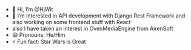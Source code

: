 - 👋 Hi, I’m @HjWit
- 👀 I’m interested in API development with Django Rest Framework and also working on some frontend stuff with React
-    also I have taken an interest in OvenMediaEngine from AirenSoft
- 😄 Pronouns: He/Him
- ⚡ Fun fact: Star Wars is Great

<!---
HjWit/HjWit is a ✨ special ✨ repository because its `README.md` (this file) appears on your GitHub profile.
You can click the Preview link to take a look at your changes.
--->
